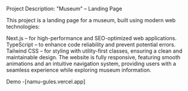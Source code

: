 
Project Description: "Museum" – Landing Page

This project is a landing page for a museum, built using modern web technologies:

Next.js – for high-performance and SEO-optimized web applications.
TypeScript – to enhance code reliability and prevent potential errors.
Tailwind CSS – for styling with utility-first classes, ensuring a clean and maintainable design.
The website is fully responsive, featuring smooth animations and an intuitive navigation system, providing users with a seamless experience while exploring museum information.

Demo -[namu-gules.vercel.app]